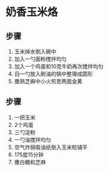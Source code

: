 # 奶香玉米烙

## 步骤
1. 玉米焯水倒入碗中
2. 加入一勺面粉搅拌均匀
3. 加入一个鸡蛋和10克牛奶再次搅拌均匀
4. 舀一勺放入刷油的锅中整理成圆形
5. 撒熟芝麻中小火煎至两面金黄

## 步骤
1. 一把玉米
2. 2个鸡蛋
3. 三勺淀粉
4. 一勺油搅拌均匀
5. 空气炸锅吸油纸倒入玉米粒铺平
6. 175度15分钟
7. 撒白糖和芝麻